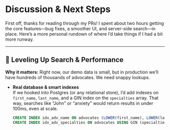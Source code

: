 # Discussion & Next Steps

First off, thanks for reading through my PRs! I spent about two hours getting the core features—bug fixes, a smoother UI, and server-side search—in place. Here’s a more personal rundown of where I’d take things if I had a bit more runway.

---

## 🚀 Leveling Up Search & Performance

**Why it matters:** Right now, our demo data is small, but in production we’ll have hundreds of thousands of advocates. We need snappy lookups.

- **Real database & smart indexes**  
  If we hooked into Postgres (or any relational store), I’d add indexes on `first_name`, `last_name`, and a GIN index on the `specialties` array. That way, searches like “John” or “anxiety” would return results in under 100ms, even at scale.

  ```sql
  CREATE INDEX idx_adv_name ON advocates (LOWER(first_name), LOWER(last_name));
  CREATE INDEX idx_adv_specialties ON advocates USING GIN (specialties);
  ```
